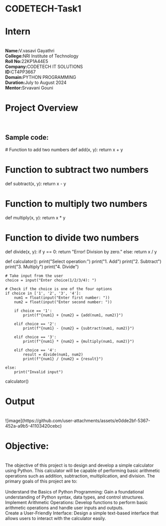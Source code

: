 # CODETECH-Task1
<h1><b>Intern</b></h1><br>
<b>Name:</b>V.vasavi Gayathri<br>
<b>College:</b>NRI Institute of Technology<br>
<b>Roll No:</b>22KP1A44E5<br>
<B>Company:</B>CODETECH IT SOLUTIONS<br>
<B>ID:</B>CT4PP3667<br>
<B>Domain:</B>PYTHON PROGRAMMING<br>
<B>Duration:</B>July to August 2024<br>
<B>Mentor:</B>Srvavani Gouni<br>
<h1>Project Overview</h1><br>
<h2>Sample code:</h2>
# Function to add two numbers
def add(x, y):
    return x + y


# Function to subtract two numbers
def subtract(x, y):
    return x - y


# Function to multiply two numbers
def multiply(x, y):
    return x * y


# Function to divide two numbers
def divide(x, y):
    if y == 0:
        return "Error! Division by zero."
    else:
        return x / y


def calculator():
    print("Select operation:")
    print("1. Add")
    print("2. Subtract")
    print("3. Multiply")
    print("4. Divide")

    # Take input from the user
    choice = input("Enter choice(1/2/3/4): ")

    # Check if the choice is one of the four options
    if choice in ['1', '2', '3', '4']:
        num1 = float(input("Enter first number: "))
        num2 = float(input("Enter second number: "))

        if choice == '1':
            print(f"{num1} + {num2} = {add(num1, num2)}")

        elif choice == '2':
            print(f"{num1} - {num2} = {subtract(num1, num2)}")

        elif choice == '3':
            print(f"{num1} * {num2} = {multiply(num1, num2)}")

        elif choice == '4':
            result = divide(num1, num2)
            print(f"{num1} / {num2} = {result}")

    else:
        print("Invalid input")
calculator()<br>
<h1>Output</h1><br>
![image](https://github.com/user-attachments/assets/e0dde2bf-5367-452a-a9b5-41103420cebc)<br>
<h1><b>Objective:</b></h1><br>
The objective of this project is to design and develop a simple calculator using Python. This calculator will be capable of performing basic arithmetic operations such as addition, subtraction, multiplication, and division. The primary goals of this project are to:<br><br>
Understand the Basics of Python Programming: Gain a foundational understanding of Python syntax, data types, and control structures.<br>
Implement Arithmetic Operations: Develop functions to perform basic arithmetic operations and handle user inputs and outputs.<br>
Create a User-Friendly Interface: Design a simple text-based interface that allows users to interact with the calculator easily.






